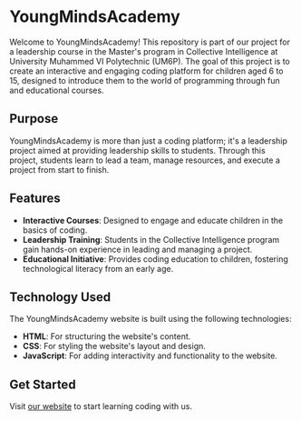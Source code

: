 # YoungMindsAcademy

Welcome to YoungMindsAcademy! This repository is part of our project for a leadership course in the Master's program in Collective Intelligence at University Muhammed VI Polytechnic (UM6P). The goal of this project is to create an interactive and engaging coding platform for children aged 6 to 15, designed to introduce them to the world of programming through fun and educational courses.

## Purpose

YoungMindsAcademy is more than just a coding platform; it's a leadership project aimed at providing leadership skills to students. Through this project, students learn to lead a team, manage resources, and execute a project from start to finish.

## Features

- **Interactive Courses**: Designed to engage and educate children in the basics of coding.
- **Leadership Training**: Students in the Collective Intelligence program gain hands-on experience in leading and managing a project.
- **Educational Initiative**: Provides coding education to children, fostering technological literacy from an early age.

## Technology Used

The YoungMindsAcademy website is built using the following technologies:

- **HTML**: For structuring the website's content.
- **CSS**: For styling the website's layout and design.
- **JavaScript**: For adding interactivity and functionality to the website.

## Get Started

Visit [our website](https://aljebraschool.github.io/youngmindsacademy/) to start learning coding with us.
